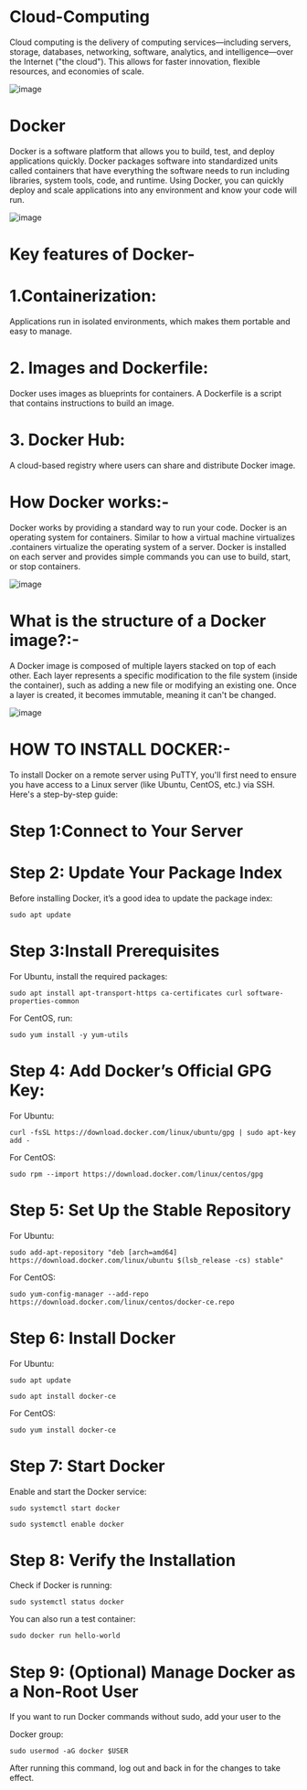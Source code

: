# Cloud-Computing

Cloud computing is the delivery of computing services—including servers, storage, databases, networking, software, analytics, and intelligence—over the Internet ("the cloud"). This allows for faster innovation, flexible resources, and economies of scale.

![image](https://github.com/user-attachments/assets/0b831d88-2980-42ea-a8d3-3a630266934a)

# Docker

Docker is a software platform that allows you to build, test, and deploy applications quickly. Docker packages software into standardized units called containers that have everything the software needs to run including libraries, system tools, code, and runtime. Using Docker, you can quickly deploy and scale applications into any environment and know your code will run.

![image](https://github.com/user-attachments/assets/86e9cf1c-ae70-4188-be83-3adb576ae416)

# Key features of Docker-

 # 1.Containerization:
Applications run in isolated environments, which makes them portable and easy to manage.

# 2. Images and Dockerfile:
Docker uses images as blueprints for containers. A Dockerfile is a script that contains instructions to build an image.

# 3. Docker Hub:
A cloud-based registry where users can share and distribute Docker image.

# How Docker works:-

Docker works by providing a standard way to run your code. Docker is an operating system for containers. Similar to how a virtual machine virtualizes .containers virtualize the operating system of a server. Docker is installed on each server and provides simple commands you can use to build, start, or stop containers.

![image](https://github.com/user-attachments/assets/47366e98-d6f8-4b79-8e5e-25f13bfac89f)

# What is the structure of a Docker image?:-

A Docker image is composed of multiple layers stacked on top of each other. Each layer represents a specific modification to the file system (inside the container), such as adding a new file or modifying an existing one. Once a layer is created, it becomes immutable, meaning it can't be changed.

![image](https://github.com/user-attachments/assets/2d254a20-3046-4094-ae3e-4ce1497b33f4)

# HOW TO INSTALL DOCKER:-

To install Docker on a remote server using PuTTY, you'll first need to ensure you have access to a Linux server (like Ubuntu, CentOS, etc.) via SSH. Here's a step-by-step guide:

# Step 1:Connect to Your Server

# Step 2: Update Your Package Index

Before installing Docker, it’s a good idea to update the package index:

```
sudo apt update
```

# Step 3:Install Prerequisites

For Ubuntu, install the required packages:

```
sudo apt install apt-transport-https ca-certificates curl software-properties-common
```

For CentOS, run:

```
sudo yum install -y yum-utils
```
# Step 4: Add Docker’s Official GPG Key:

For Ubuntu:

```
curl -fsSL https://download.docker.com/linux/ubuntu/gpg | sudo apt-key add -
```
For CentOS:

```
sudo rpm --import https://download.docker.com/linux/centos/gpg
```

# Step 5: Set Up the Stable Repository

For Ubuntu:

```
sudo add-apt-repository "deb [arch=amd64] https://download.docker.com/linux/ubuntu $(lsb_release -cs) stable"
```
For CentOS:
```
sudo yum-config-manager --add-repo https://download.docker.com/linux/centos/docker-ce.repo
```
# Step 6: Install Docker

For Ubuntu:

```
sudo apt update
```
```
sudo apt install docker-ce
```

For CentOS:
```
sudo yum install docker-ce
```

# Step 7: Start Docker

Enable and start the Docker service:

```
sudo systemctl start docker
```
```
sudo systemctl enable docker
```
# Step 8: Verify the Installation

Check if Docker is running:
```
sudo systemctl status docker
```
You can also run a test container:
```
sudo docker run hello-world
```
# Step 9: (Optional) Manage Docker as a Non-Root User
If you want to run Docker commands without sudo, add your user to the

Docker group:
```
sudo usermod -aG docker $USER
```
After running this command, log out and back in for the changes to take effect.
